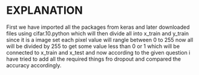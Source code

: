 # EXPLANATION

First we have imported all the packages from keras
and later downloaded files using cifar.10.python
which will then divide all into x_train and y_train
since it is a image set each pixel value will rangle between 0 to 255 
now all will be divided by 255 to get some value less than 0 or 1 which will be connected to x_train and x_test
and now according to the given question i have tried to add all the required things fro dropout and compared the accuracy accordingly.
